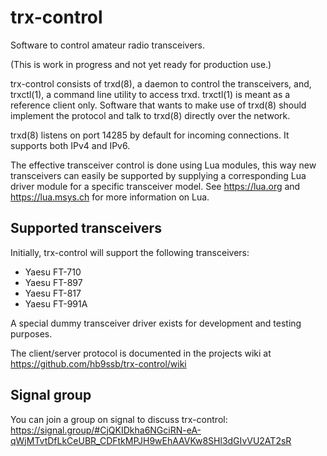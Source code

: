 # trx-control

Software to control amateur radio transceivers.

(This is work in progress and not yet ready for production use.)

trx-control consists of trxd(8), a daemon to control the transceivers,
and, trxctl(1), a command line utility to access trxd.  trxctl(1) is meant
as a reference client only.  Software that wants to make use of trxd(8)
should implement the protocol and talk to trxd(8) directly over the network.

trxd(8) listens on port 14285 by default for incoming connections.
It supports both IPv4 and IPv6.

The effective transceiver control is done using Lua modules,
this way new transceivers can easily be supported by supplying
a corresponding Lua driver module for a specific transceiver model.
See https://lua.org and https://lua.msys.ch for more information
on Lua.

## Supported transceivers

Initially, trx-control will support the following transceivers:

* Yaesu FT-710
* Yaesu FT-897
* Yaesu FT-817
* Yaesu FT-991A

A special dummy transceiver driver exists for development and testing
purposes.

The client/server protocol is documented in the projects wiki at
https://github.com/hb9ssb/trx-control/wiki

## Signal group

You can join a group on signal to discuss trx-control:
https://signal.group/#CjQKIDkha6NGciRN-eA-qWjMTvtDfLkCeUBR_CDFtkMPJH9wEhAAVKw8SHl3dGIvVU2AT2sR
